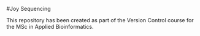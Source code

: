 #Joy Sequencing

This repository has been created as part of the Version Control course for the MSc in Applied Bioinformatics.
